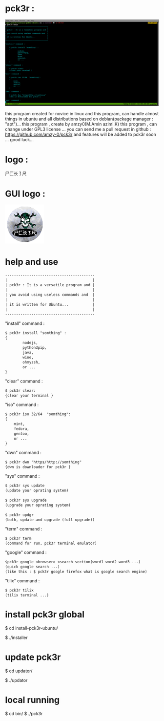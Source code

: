 



# pck3r : 

![Screenshot](screenshot/pck3r.png)

this program created for novice in linux   and this program, can handle almost things in ubuntu and all distributions  based on  debian(package manager : "apt")...
this program , create by amzy0(M.Amin azimi.K) this program , can change under GPL3 license ...
you can send me a pull request in github : https://github.com/amzy-0/pck3r and features will be added to pck3r soon ...
good luck...

# logo :


  尸⼕长㇌尺

# GUI logo : 

![GUI logo](icon/pck3r-logo.png)


# help and  use

    -----------------------------------------
    |                                       |
    | pck3r : It is a versatile program and |
    |                                       |
    | you avoid using useless commands and  |
    |                                       |
    | it is written for Ubuntu...           |
    |                                       |
    -----------------------------------------



"install" command :
    
    $ pck3r install "somthing" :
    {
            nodejs,
            python3pip,
            java,
            wine,
            ohmyzsh,
            or ...
    }

"clear" command :
    
    $ pck3r clear:
    {clear your terminal }

"iso" command : 
    
    $ pck3r iso 32/64  "somthing":
    {
        mint,
        fedora,
        gentoo,
        or ...
    }

"dwn" command :
    
    $ pck3r dwn "https/http://somthing"
    {dwn is downloader for pck3r }

"sys" command : 
    
    $ pck3r sys update 
    (update your oprating system)
    
    $ pck3r sys upgrade
    (upgrade your oprating system)
    
    $ pck3r updgr
    (both, update and upgrade (full upgrade))

"term" command :

    $ pck3r term
    (command for run, pck3r terminal emulator)

"google" command : 


    $pck3r google <browser> <search section(word1 word2 word3 ...)
    (quick google search ...)
    (like this : $ pck3r google firefox what is google search engine)

"tilix" command : 


    $ pck3r tilix
    (tilix terminal ...)



# install pck3r  global 


$ cd install-pck3r-ubuntu/

$ ./installer


# update pck3r 


$ cd updator/

$ ./updator

# local running 

$ cd bin/
$ ./pck3r <commands>